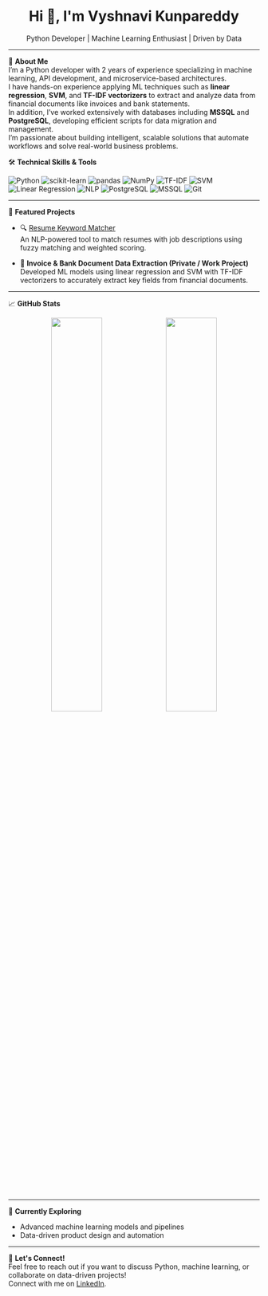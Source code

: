 <!--
**vyshnavi-kunapareddy-026/vyshnavi-kunapareddy-026** is a ✨ _special_ ✨ repository because its `README.md` (this file) appears on your GitHub profile.

Here are some ideas to get you started:

- 🔭 I’m currently working on ...
- 🌱 I’m currently learning ...
- 👯 I’m looking to collaborate on ...
- 🤔 I’m looking for help with ...
- 💬 Ask me about ...
- 📫 How to reach me: ...
- 😄 Pronouns: ...
- ⚡ Fun fact: ...
-->

<h1 align="center">Hi 👋, I'm Vyshnavi Kunpareddy</h1>
<p align="center">
  Python Developer | Machine Learning Enthusiast | Driven by Data
</p>

---

🎯 **About Me**  
I’m a Python developer with 2 years of experience specializing in machine learning, API development, and microservice-based architectures.  
I have hands-on experience applying ML techniques such as **linear regression**, **SVM**, and **TF-IDF vectorizers** to extract and analyze data from financial documents like invoices and bank statements.  
In addition, I’ve worked extensively with databases including **MSSQL** and **PostgreSQL**, developing efficient scripts for data migration and management.  
I’m passionate about building intelligent, scalable solutions that automate workflows and solve real-world business problems.


🛠 **Technical Skills & Tools**

![Python](https://img.shields.io/badge/-Python-black?style=flat-square&logo=Python)
![scikit-learn](https://img.shields.io/badge/-scikit--learn-black?style=flat-square&logo=scikit-learn)
![pandas](https://img.shields.io/badge/-Pandas-black?style=flat-square&logo=Pandas)
![NumPy](https://img.shields.io/badge/-NumPy-black?style=flat-square&logo=numpy)
![TF-IDF](https://img.shields.io/badge/-TF--IDF-black?style=flat-square)
![SVM](https://img.shields.io/badge/-SVM-black?style=flat-square)
![Linear Regression](https://img.shields.io/badge/-Linear%20Regression-black?style=flat-square)
![NLP](https://img.shields.io/badge/-NLP-black?style=flat-square)
![PostgreSQL](https://img.shields.io/badge/-PostgreSQL-black?style=flat-square&logo=postgresql)
![MSSQL](https://img.shields.io/badge/-MSSQL-black?style=flat-square&logo=microsoftsqlserver)
![Git](https://img.shields.io/badge/-Git-black?style=flat-square&logo=git)

---

📌 **Featured Projects**

- 🔍 [Resume Keyword Matcher](https://github.com/vyshnavi-kunpareddy-026/resume-keyword-matcher)  
  An NLP-powered tool to match resumes with job descriptions using fuzzy matching and weighted scoring.

- 🧾 **Invoice & Bank Document Data Extraction (Private / Work Project)**  
  Developed ML models using linear regression and SVM with TF-IDF vectorizers to accurately extract key fields from financial documents.

---

📈 **GitHub Stats**

<p align="center">
  <img src="https://github-readme-stats.vercel.app/api?username=vyshnavi-kunpareddy-026&show_icons=true&theme=default" width="45%" />
  <img src="https://github-readme-stats.vercel.app/api/top-langs/?username=vyshnavi-kunpareddy-026&layout=compact" width="45%" />
</p>

---

🌱 **Currently Exploring**
- Advanced machine learning models and pipelines   
- Data-driven product design and automation
  
---

🤝 **Let's Connect!**  
Feel free to reach out if you want to discuss Python, machine learning, or collaborate on data-driven projects!  
Connect with me on [LinkedIn](https://www.linkedin.com/in/vyshnavi-kunapareddy-351157185/).

